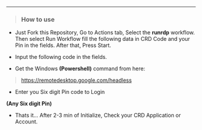 ***
> ### How to use 
* Just Fork this Repository, Go to Actions tab, Select the **runrdp** workflow. Then select Run Workflow fill the following data in CRD Code and your Pin in the fields. After that, Press Start.

* Input the following code in the fields.

* Get the Windows **(Powershell)** command from here:

> https://remotedesktop.google.com/headless

* Enter you Six digit Pin code to Login

**(Any Six digit Pin)**

* Thats it... After 2-3 min of Initialize, Check your CRD Application or Account.
